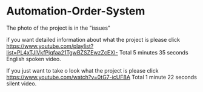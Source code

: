 # Automation-Order-System

The photo of the project is in the "issues"

if you want detailed information about what the project is please click
https://www.youtube.com/playlist?list=PL4xTJlVkfPjqfaa21TgwBZSZEwzZcEXI-
Total 5 minutes 35 seconds English spoken video.

If you just want to take o look what the project is please click
https://www.youtube.com/watch?v=0tG7-icUF8A
Total 1 minute 22 seconds silent video.
